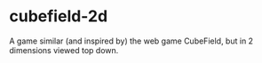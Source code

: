 cubefield-2d
============

A game similar (and inspired by) the web game CubeField, but in 2 dimensions viewed top down.
